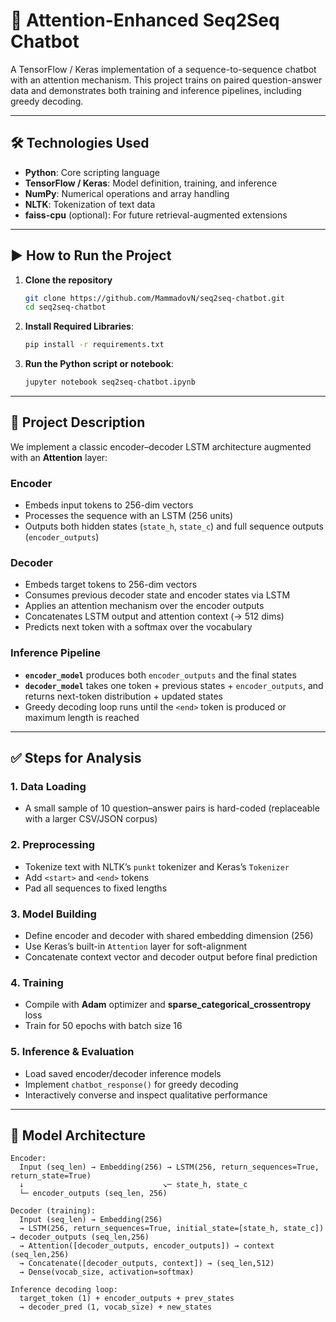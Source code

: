 # 🤖 Attention-Enhanced Seq2Seq Chatbot

A TensorFlow / Keras implementation of a sequence-to-sequence chatbot with an attention mechanism. This project trains on paired question-answer data and demonstrates both training and inference pipelines, including greedy decoding.

---

## 🛠 Technologies Used

- **Python**: Core scripting language  
- **TensorFlow / Keras**: Model definition, training, and inference  
- **NumPy**: Numerical operations and array handling  
- **NLTK**: Tokenization of text data  
- **faiss-cpu** (optional): For future retrieval-augmented extensions  

---

## ▶️ How to Run the Project

1. **Clone the repository**  
   ```bash
   git clone https://github.com/MammadovN/seq2seq-chatbot.git
   cd seq2seq-chatbot
2. **Install Required Libraries**:   
   ```bash
   pip install -r requirements.txt

3. **Run the Python script or notebook**:  
   ```bash
   jupyter notebook seq2seq-chatbot.ipynb

---
## 📂 Project Description

We implement a classic encoder–decoder LSTM architecture augmented with an **Attention** layer:

### Encoder
- Embeds input tokens to 256-dim vectors  
- Processes the sequence with an LSTM (256 units)  
- Outputs both hidden states (`state_h`, `state_c`) and full sequence outputs (`encoder_outputs`)

### Decoder
- Embeds target tokens to 256-dim vectors  
- Consumes previous decoder state and encoder states via LSTM  
- Applies an attention mechanism over the encoder outputs  
- Concatenates LSTM output and attention context (→ 512 dims)  
- Predicts next token with a softmax over the vocabulary  

### Inference Pipeline
- **`encoder_model`** produces both `encoder_outputs` and the final states  
- **`decoder_model`** takes one token + previous states + `encoder_outputs`, and returns next-token distribution + updated states  
- Greedy decoding loop runs until the `<end>` token is produced or maximum length is reached  

---

## ✅ Steps for Analysis

### 1. Data Loading
- A small sample of 10 question–answer pairs is hard-coded (replaceable with a larger CSV/JSON corpus)

### 2. Preprocessing
- Tokenize text with NLTK’s `punkt` tokenizer and Keras’s `Tokenizer`  
- Add `<start>` and `<end>` tokens  
- Pad all sequences to fixed lengths

### 3. Model Building
- Define encoder and decoder with shared embedding dimension (256)  
- Use Keras’s built-in `Attention` layer for soft-alignment  
- Concatenate context vector and decoder output before final prediction

### 4. Training
- Compile with **Adam** optimizer and **sparse_categorical_crossentropy** loss  
- Train for 50 epochs with batch size 16

### 5. Inference & Evaluation
- Load saved encoder/decoder inference models  
- Implement `chatbot_response()` for greedy decoding  
- Interactively converse and inspect qualitative performance

---

## 🧠 Model Architecture

```text
Encoder:
  Input (seq_len) → Embedding(256) → LSTM(256, return_sequences=True, return_state=True)
  ↓                               ↘︎─ state_h, state_c
  └─ encoder_outputs (seq_len, 256)

Decoder (training):
  Input (seq_len) → Embedding(256)
  → LSTM(256, return_sequences=True, initial_state=[state_h, state_c]) → decoder_outputs (seq_len,256)
  → Attention([decoder_outputs, encoder_outputs]) → context (seq_len,256)
  → Concatenate([decoder_outputs, context]) → (seq_len,512)
  → Dense(vocab_size, activation=softmax)

Inference decoding loop:
  target_token (1) + encoder_outputs + prev_states
  → decoder_pred (1, vocab_size) + new_states

